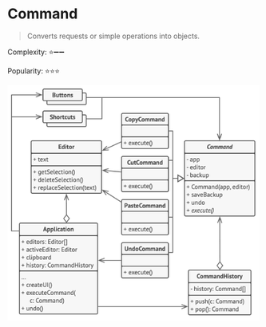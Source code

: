# Command

> Converts requests or simple operations into objects.

Complexity: :star::heavy_minus_sign::heavy_minus_sign:

Popularity: :star::star::star:

![Pseudo code Command](../../images/command.png)